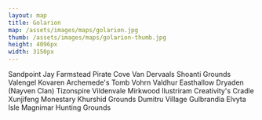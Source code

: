 ```yaml
---
layout: map
title: Golarion
map: /assets/images/maps/golarion.jpg
thumb: /assets/images/maps/golarion-thumb.jpg
height: 4096px
width: 3150px
---
```

<span class="--left" style="top:920px;left:785px;">Sandpoint</span>
<span class="--left" style="top:957px;left:821px;">Jay Farmstead</span>
<span class="hidden --right" style="top:920px;left:612px;">Pirate Cove</span>
<span class="hidden --right" style="top:475px;left:475px;">Van Dervaals</span>
<span class="moonfeather --right" style="top:560px;left:1106px;">Shoanti Grounds</span>
<span class="hidden moonfeather --left" style="top:117px;left:2659px;">Valengel</span>
<span class="hidden moonfeather --left" style="top:221px;left:2119px;">Kovaren</span>
<span class="hidden moonfeather --left" style="top:2556px;left:2238px;">Archemede's Tomb</span>
<span class="venalis --left" style="top:1216px;left:2249px;">Vohrn Valdhur</span>
<span class="venalis --left" style="top:1024px;left:1668px;">Easthallow</span>
<span class="hidden venalis --left" style="top:778px;left:891px;">Dryaden (Nayven Clan)</span>
<span class="hidden venalis --right" style="top:802px;left:1578px;">Tizonspire</span>
<span class="stannis --right" style="top:936px;left:1801px;">Vildenvale</span>
<span class="zaradae --left" style="top:643px;left:2352px;">Mirkwood</span>
<span class="hidden anakis --right" style="top:1072px;left:1311px;">Ilustriram</span>
<span class="hidden anakis --left" style="top:3272px;left:1843px;">Creativity's Cradle</span>
<span class="pring --right" style="top:406px;left:1264px;">Xunjifeng Monestary</span>
<span class="pring --left" style="top:1897px;left:1723px;">Khurshid Grounds</span>
<span class="hidden pring --right" style="top:1869px;left:1523px;">Dumitru Village</span>
<span class="hidden pring --right" style="top:1934px;left:1596px;">Gulbrandia</span>
<span class="hidden pring --right" style="top:2890px;left:458px;">Elvyta Isle</span>
<span class="--right" style="top:1043px;left:458px;">Magnimar Hunting Grounds</span>
